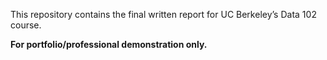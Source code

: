This repository contains the final written report for UC Berkeley’s Data 102 course.

**For portfolio/professional demonstration only.**
